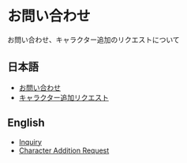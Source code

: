 # お問い合わせ

お問い合わせ、キャラクター追加のリクエストについて

## 日本語

- [お問い合わせ](https://docs.google.com/forms/d/e/1FAIpQLSeRuA47YOx33uo-_k1wjYUtbqAaqzzU3r9syGi1q2QRSba-gQ/viewform)
- [キャラクター追加リクエスト](https://docs.google.com/forms/d/e/1FAIpQLScuMalb8MkEiCGDXtSUHSyybhDNBw5_8e3WUgLB9fWkfCaOyA/viewform)


## English

- [Inquiry](https://docs.google.com/forms/d/1FYVxMW99ayunG8tUkHAK6jIoWu0iCIhbRL_Z-us__KU/viewform)
- [Character Addition Request](https://docs.google.com/forms/d/e/1FAIpQLSfBYcqxUBdJBTKQdZHRfWKx22KIOGwC5yH1C61jHslnNQCjMQ/viewform)

